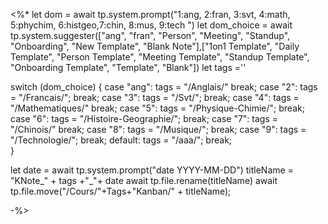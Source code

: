 


<%*
let dom = await tp.system.prompt("1:ang, 2:fran, 3:svt, 4:math, 5:phychim, 6:histgeo,7:chin, 8:mus, 9:tech ")
let dom_choice = await tp.system.suggester(["ang", "fran", "Person", "Meeting", "Standup", "Onboarding", "New Template", "Blank Note"],["1on1 Template", "Daily Template", "Person Template", "Meeting Template", "Standup Template", "Onboarding Template", "Template", "Blank"])
let tags =''

switch (dom_choice) { 
	case "ang": 
		tags = "/Anglais/" 
		break; 
	case "2": 
		tags = "/Francais/"; 
		break; 
	case "3": 
		tags = "/Svt/"; 
		break; 
	case "4": 
		tags = "/Mathematiques/" 
		break; 
	case "5": 
		tags = "/Physique-Chimie/"; 
		break; 
	case "6": 
		tags = "/Histoire-Geographie/"; 
		break;
	case "7": 
		tags = "/Chinois/" 
		break; 
	case "8": 
		tags = "/Musique/"; 
		break; 
	case "9": 
		tags = "/Technologie/"; 
		break; 
	default:
		tags = "/aaa/"; 
		break; 	
	}


let date = await tp.system.prompt("date YYYY-MM-DD")
titleName = "KNote_" + tags +"_"+ date
await tp.file.rename(titleName)
await tp.file.move("/Cours/"+Tags+"Kanban/" + titleName);




-%>



